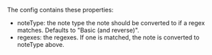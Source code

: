 The config contains these properties:
- noteType: the note type the note should be converted to if a regex matches. Defaults to "Basic (and reverse)".
- regexes: the regexes. If one is matched, the note is converted to noteType above. 

